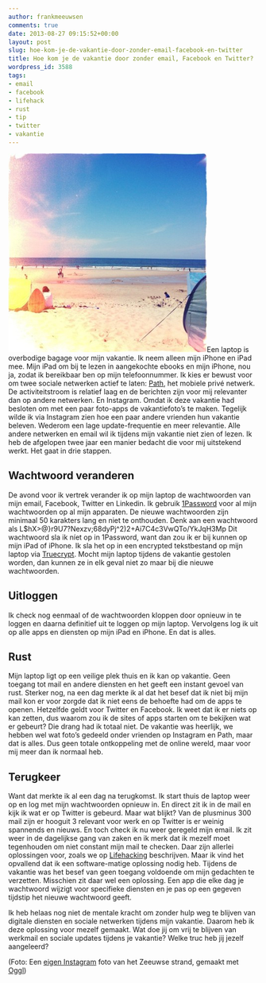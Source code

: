 ```yaml
---
author: frankmeeuwsen
comments: true
date: 2013-08-27 09:15:52+00:00
layout: post
slug: hoe-kom-je-de-vakantie-door-zonder-email-facebook-en-twitter
title: Hoe kom je de vakantie door zonder email, Facebook en Twitter?
wordpress_id: 3588
tags:
- email
- facebook
- lifehack
- rust
- tip
- twitter
- vakantie
---
```


![instaholiday](../images/uploadimages/instaholiday-400x400.jpg)Een laptop is overbodige bagage voor mijn vakantie. Ik neem alleen mijn iPhone en iPad mee. Mijn iPad om bij te lezen in aangekochte ebooks en mijn iPhone, nou ja, zodat ik bereikbaar ben op mijn telefoonnummer. Ik kies er bewust voor om twee sociale netwerken actief te laten: [Path](http://incredibleadventure.nl/2013/01/is-path-nog-steeds-mijn-twitter/), het mobiele privé netwerk. De activiteitstroom is relatief laag en de berichten zijn voor mij relevanter dan op andere netwerken. En Instagram. Omdat ik deze vakantie had besloten om met een paar foto-apps de vakantiefoto’s te maken. Tegelijk wilde ik via Instagram zien hoe een paar andere vrienden hun vakantie beleven. Wederom een lage update-frequentie en meer relevantie. Alle andere netwerken en email wil ik tijdens mijn vakantie niet zien of lezen. Ik heb de afgelopen twee jaar een manier bedacht die voor mij uitstekend werkt. Het gaat in drie stappen.




## Wachtwoord veranderen


De avond voor ik vertrek verander ik op mijn laptop de wachtwoorden van mijn email, Facebook, Twitter en Linkedin. Ik gebruik [1Password](http://lifehacking.nl/algemeen/een-veilig-wachtwoord/) voor al mijn wachtwoorden op al mijn apparaten. De nieuwe wachtwoorden zijn minimaal 50 karakters lang en niet te onthouden. Denk aan een wachtwoord als L$hX>@}r9U7?Nexzv;68dyPj^2)2+Ai7C4c3VwQTo/YkJqH3Mp
Dit wachtwoord sla ik níet op in 1Password, want dan zou ik er bij kunnen op mijn iPad of iPhone. Ik sla het op in een encrypted tekstbestand op mijn laptop via [Truecrypt](http://lifehacking.nl/algemeen/beveilig-je-usb-en-laptop-gegevens-met-truecrypt/). Mocht mijn laptop tijdens de vakantie gestolen worden, dan kunnen ze in elk geval niet zo maar bij die nieuwe wachtwoorden.


## Uitloggen


Ik check nog eenmaal of de wachtwoorden kloppen door opnieuw in te loggen en daarna definitief uit te loggen op mijn laptop. Vervolgens log ik uit op alle apps en diensten op mijn iPad en iPhone. En dat is alles.


## Rust


Mijn laptop ligt op een veilige plek thuis en ik kan op vakantie. Geen toegang tot mail en andere diensten en het geeft een instant gevoel van rust. Sterker nog, na een dag merkte ik al dat het besef dat ik niet bij mijn mail kon er voor zorgde dat ik niet eens de behoefte had om de apps te openen. Hetzelfde geldt voor Twitter en Facebook. Ik weet dat ik er niets op kan zetten, dus waarom zou ik de sites of apps starten om te bekijken wat er gebeurt? Die drang had ik totaal niet. De vakantie was heerlijk, we hebben wel wat foto’s gedeeld onder vrienden op Instagram en Path, maar dat is alles. Dus geen totale ontkoppeling met de online wereld, maar voor mij meer dan ik normaal heb.


## Terugkeer


Want dat merkte ik al een dag na terugkomst. Ik start thuis de laptop weer op en log met mijn wachtwoorden opnieuw in. En direct zit ik in de mail en kijk ik wat er op Twitter is gebeurd. Maar wat blijkt? Van de plusminus 300 mail zijn er hooguit 3 relevant voor werk en op Twitter is er weinig spannends en nieuws.
En toch check ik nu weer geregeld mijn email. Ik zit weer in de dagelijkse gang van zaken en ik merk dat ik mezelf moet tegenhouden om niet constant mijn mail te checken. Daar zijn allerlei oplossingen voor, zoals we op [Lifehacking](http://lifehacking.nl/kantoor-tips/houd-je-e-mail-inbox-leeg-tijdens-je-vakantie/) beschrijven. Maar ik vind het opvallend dat ik een software-matige oplossing nodig heb. Tijdens de vakantie was het besef van geen toegang voldoende om mijn gedachten te verzetten. Misschien zit daar wel een oplossing. Een app die elke dag je wachtwoord wijzigt voor specifieke diensten en je pas op een gegeven tijdstip het nieuwe wachtwoord geeft.

Ik heb helaas nog niet de mentale kracht om zonder hulp weg te blijven van digitale diensten en sociale netwerken tijdens mijn vakantie. Daarom heb ik deze oplossing voor mezelf gemaakt. Wat doe jij om vrij te blijven van werkmail en sociale updates tijdens je vakantie? Welke truc heb jij jezelf aangeleerd?

(Foto: Een [eigen Instagram](http://instagram.com/p/dAb3OtO0QR/) foto van het Zeeuwse strand, gemaakt met [Oggl](http://hipstamatic.com/oggl/))
